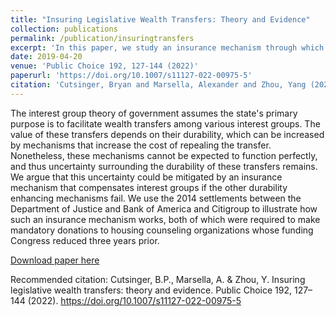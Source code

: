 ```yaml
---
title: "Insuring Legislative Wealth Transfers: Theory and Evidence"
collection: publications
permalink: /publication/insuringtransfers
excerpt: 'In this paper, we study an insurance mechanism through which special interest groups are able to maintain wealth transfers after their funding is reduced through legislative means. We illustrate this by examining large-scale mandatory donations which major banks made to housing counseling organizations whose funding Congress reduced three years prior.'
date: 2019-04-20
venue: 'Public Choice 192, 127-144 (2022)'
paperurl: 'https://doi.org/10.1007/s11127-022-00975-5'
citation: 'Cutsinger, Bryan and Marsella, Alexander and Zhou, Yang (2021). &quot;Insuring Legislative Wealth Transfers: Theory and Evidence.&quot; <i>Available at SSRN</i>. '
---
```

The interest group theory of government assumes the state's primary purpose is to facilitate wealth transfers among various interest groups. The value of these transfers depends on their durability, which can be increased by mechanisms that increase the cost of repealing the transfer. Nonetheless, these mechanisms cannot be expected to function perfectly, and thus uncertainty surrounding the durability of these transfers remains. We argue that this uncertainty could be mitigated by an insurance mechanism that compensates interest groups if the other durability enhancing mechanisms fail. We use the 2014 settlements between the Department of Justice and Bank of America and Citigroup to illustrate how such an insurance mechanism works, both of which were required to make mandatory donations to housing counseling organizations whose funding Congress reduced three years prior. 

[Download paper here](https://link.springer.com/content/pdf/10.1007/s11127-022-00975-5.pdf)

Recommended citation:  Cutsinger, B.P., Marsella, A. & Zhou, Y. Insuring legislative wealth transfers: theory and evidence. Public Choice 192, 127–144 (2022). https://doi.org/10.1007/s11127-022-00975-5
